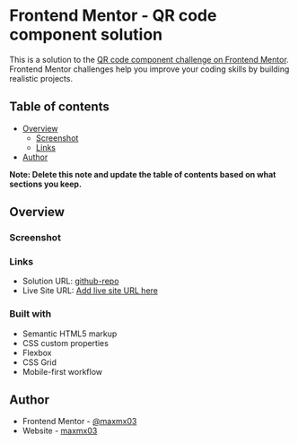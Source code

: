 # Frontend Mentor - QR code component solution

This is a solution to the [QR code component challenge on Frontend Mentor](https://www.frontendmentor.io/challenges/qr-code-component-iux_sIO_H). Frontend Mentor challenges help you improve your coding skills by building realistic projects.

## Table of contents

- [Overview](#overview)
  - [Screenshot](#screenshot)
  - [Links](#links)
- [Author](#author)

**Note: Delete this note and update the table of contents based on what sections you keep.**

## Overview

### Screenshot

### Links

- Solution URL: [github-repo](https://github.com/maxmx03/blog-card-b5)
- Live Site URL: [Add live site URL here](maxmx03.github.io/blog-card-b5)

### Built with

- Semantic HTML5 markup
- CSS custom properties
- Flexbox
- CSS Grid
- Mobile-first workflow

## Author

- Frontend Mentor - [@maxmx03](https://www.frontendmentor.io/profile/maxmx03)
- Website - [maxmx03](https://github.com/maxmx03)